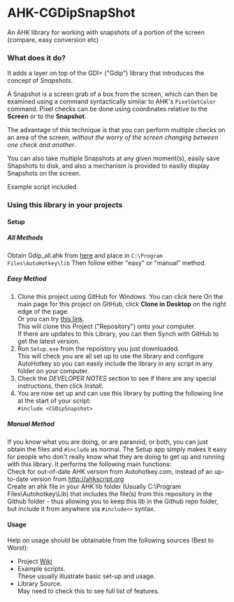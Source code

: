 AHK-CGDipSnapShot
=================

An AHK library for working with snapshots of a portion of the screen (compare, easy conversion etc)

### What does it do?
It adds a layer on  top of the GDI+ ("Gdip") library that introduces the concept of *Snapshots*.

A Snapshot is a screen grab of a box from the screen, which can then be examined using a command syntactically similar to AHK's `PixelGetColor` command. Pixel checks can be done using coordinates relative to the **Screen** or to the **Snapshot**.

The advantage of this technique is that you can perform multiple checks on an area of the screen, *without the worry of the screen changing between one check and another*.  

You can also take multiple Snapshots at any given moment(s), easily save Shapshots to disk, and also a mechanism is provided to easiliy display Snapshots on the screen.

Example script included.

### Using this library in your projects
#### Setup
##### All Methods
Obtain Gdip_all.ahk from [here](https://github.com/aviaryan/Clipjump/blob/master/lib/Gdip_All.ahk) and place in `C:\Program Files\AutoHotkey\lib`
Then follow either "easy" or "manual" method.

##### Easy Method
1. Clone this project using GitHub for Windows.
You can click here
On the main page for this project on GitHub, click **Clone in Desktop** on the right edge of the page.  
Or you can try [this link](github-windows://openRepo/https://github.com/evilC/AHK-CGDipSnapShot).  
This will clone this Project ("Repository") onto your computer.  
If there are updates to this Library, you can then Synch with GitHub to get the latest version. 
1. Run `Setup.exe` from the repoistory you just downloaded.  
This will check you are all set up to use the library and configure AutoHotkey so you can easily include the library in any script in any folder on your computer.
2. Check the *DEVELOPER NOTES* section to see if there are any special instructions, then click *Install*.
3. You are now set up and can use this library by putting the following line at the start of your script:  
`#include <CGDipSnapshot>`

##### Manual Method
If you know what you are doing, or are paranoid, or both, you can just obtain the files and `#include` as normal. The Setup app simply makes it easy for people who don't really know what they are doing to get up and running with this library. It performs the following main functions:  
Check for out-of-date AHK version from Autohotkey.com, instead of an up-to-date version from http://ahkscript.org   
Create an ahk file in your AHK lib folder (Usually C:\Program Files\Autohotkey\Lib) that includes the file(s) from this repository in the Github folder - thus allowing you to keep this lib in the Github repo folder, but include it from anywhere via `#include<>` syntax.

#### Usage
Help on usage should be obtainable from the following sources (Best to Worst):

* Project [Wiki](https://github.com/evilC/AHK-CGDipSnapShot/wiki)
* Example scripts.  
These usually illustrate basic set-up and usage.
* Library Source.  
May need to check this to see full list of features.

